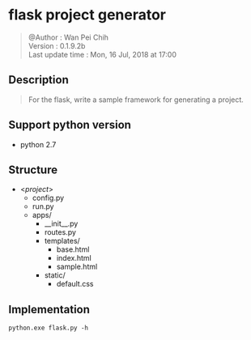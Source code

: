 # flask project generator  
  > @Author : Wan Pei Chih   
  > Version : 0.1.9.2b  
  > Last update time : Mon, 16 Jul, 2018 at 17:00  

## Description  
  > For the flask, write a sample framework for generating a project.  

## Support python version
- python 2.7

## Structure  
- <*project*>  
  - config.py  
  - run.py  
  - apps/  
    - \_\_init\_\_.py  
    - routes.py  
    - templates/  
      - base.html  
      - index.html  
      - sample.html  
    - static/  
      - default.css  

## Implementation  
    python.exe flask.py -h 
